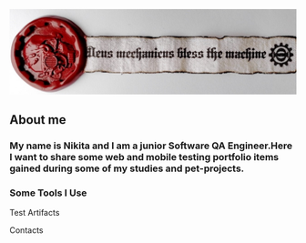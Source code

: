 ![Header](https://github.com/NGavr/ngavr/blob/main/assets/Header.png)
## About me
### My name is Nikita and I am a junior Software QA Engineer.Here I want to share some web and mobile testing portfolio items gained during some of my studies and pet-projects.

### Some Tools I Use

Test Artifacts

Contacts
